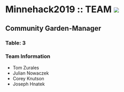 # Minnehack2019 :: TEAM ![](https://emojipedia-us.s3.dualstack.us-west-1.amazonaws.com/thumbs/240/apple/155/ear-of-maize_1f33d.png)

## Community Garden-Manager

### Table: 3

### Team Information

+ Tom Zurales
+ Julian Nowaczek
+ Corey Knutson
+ Joseph Hnatek
